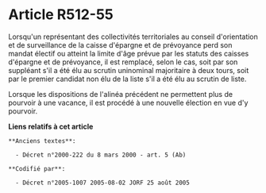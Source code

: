 # Article R512-55

Lorsqu'un représentant des collectivités territoriales au conseil d'orientation et de surveillance de la caisse d'épargne et
de prévoyance perd son mandat électif ou atteint la limite d'âge prévue par les statuts des caisses d'épargne et de
prévoyance, il est remplacé, selon le cas, soit par son suppléant s'il a été élu au scrutin uninominal majoritaire à deux
tours, soit par le premier candidat non élu de la liste s'il a été élu au scrutin de liste.

Lorsque les dispositions de l'alinéa précédent ne permettent plus de pourvoir à une vacance, il est procédé à une nouvelle
élection en vue d'y pourvoir.

**Liens relatifs à cet article**

	**Anciens textes**:

	  - Décret n°2000-222 du 8 mars 2000 - art. 5 (Ab)

	**Codifié par**:

	  - Décret n°2005-1007 2005-08-02 JORF 25 août 2005

